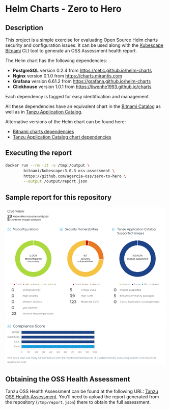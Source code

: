 # Helm Charts - Zero to Hero

## Description

This project is a simple exercise for evaluating Open Source Helm charts security and configuration issues. It can be used along with the [Kubescape Bitnami](https://hub.docker.com/r/bitnami/kubescape) CLI tool to generate an OSS Assessment health report.

The Helm chart has the following dependencies:

- **PostgreSQL** version 0.2.4 from https://cetic.github.io/helm-charts
- **Nginx** version 0.1.0 from https://charts.mirantis.com
- **Grafana** version 6.61.2 from https://grafana.github.io/helm-charts
- **Clickhouse** version 1.0.1 from https://liwenhe1993.github.io/charts

Each dependency is tagged for easy identification and management.

All these dependencies have an equivalent chart in the [Bitnami Catalog](https://github.com/bitnami/charts) as well as in [Tanzu Application Catalog](https://app-catalog.vmware.com/catalog).

Alternative versions of the Helm chart can be found here:

* [Bitnami charts dependencies](https://github.com/agarcia-oss/zero-to-hero/tree/bitnami)
* [Tanzu Application Catalog chart dependencies](https://github.com/agarcia-oss/zero-to-hero/tree/tac)

## Executing the report

```bash
docker run --rm -it -v /tmp:/output \
        bitnami/kubescape:3.0.3 oss-assessment \
        https://github.com/agarcia-oss/zero-to-hero \
        --output /output/report.json
```

## Sample report for this repository

![alt text](image.png)

## Obtaining the OSS Health Assessment

Tanzu OSS Health Assessment can be found at the following URL: [Tanzu OSS Health Assessment](https://tanzu.vmware.com/oss-health-assessment). You'll need to upload the report generated from the repository (`/tmp/report.json`) there to obtain the full assessment.
